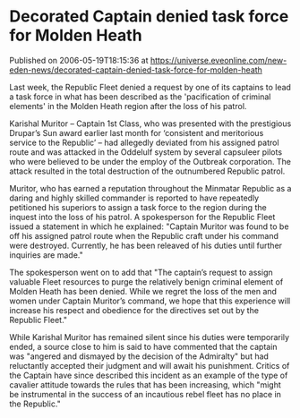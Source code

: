# Decorated Captain denied task force for Molden Heath
Published on 2006-05-19T18:15:36 at https://universe.eveonline.com/new-eden-news/decorated-captain-denied-task-force-for-molden-heath

Last week, the Republic Fleet denied a request by one of its captains to lead a task force in what has been described as the 'pacification of criminal elements' in the Molden Heath region after the loss of his patrol. 

Karishal Muritor – Captain 1st Class, who was presented with the prestigious Drupar’s Sun award earlier last month for ‘consistent and meritorious service to the Republic’ – had allegedly deviated from his assigned patrol route and was attacked in the Oddelulf system by several capsuleer pilots who were believed to be under the employ of the Outbreak corporation. The attack resulted in the total destruction of the outnumbered Republic patrol. 

Muritor, who has earned a reputation throughout the Minmatar Republic as a daring and highly skilled commander is reported to have repeatedly petitioned his superiors to assign a task force to the region during the inquest into the loss of his patrol. A spokesperson for the Republic Fleet issued a statement in which he explained: "Captain Muritor was found to be off his assigned patrol route when the Republic craft under his command were destroyed. Currently, he has been releaved of his duties until further inquiries are made." 

The spokesperson went on to add that "The captain’s request to assign valuable Fleet resources to purge the relatively benign criminal element of Molden Heath has been denied. While we regret the loss of the men and women under Captain Muritor’s command, we hope that this experience will increase his respect and obedience for the directives set out by the Republic Fleet." 

While Karishal Muritor has remained silent since his duties were temporarily ended, a source close to him is said to have commented that the captain was "angered and dismayed by the decision of the Admiralty" but had reluctantly accepted their judgment and will await his punishment. Critics of the Captain have since described this incident as an example of the type of cavalier attitude towards the rules that has been increasing, which "might be instrumental in the success of an incautious rebel fleet has no place in the Republic."
